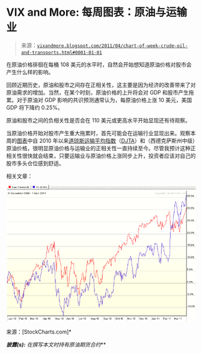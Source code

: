 <!--yml

分类：未分类

日期：2024-05-18 16:52:23

-->

# VIX and More: 每周图表：原油与运输业

> 来源：[`vixandmore.blogspot.com/2011/04/chart-of-week-crude-oil-and-transports.html#0001-01-01`](http://vixandmore.blogspot.com/2011/04/chart-of-week-crude-oil-and-transports.html#0001-01-01)

在原油价格徘徊在每桶 108 美元的水平时，自然会开始想知道原油价格对股市会产生什么样的影响。

回顾近期历史，原油和股市之间存在正相关性，这主要是因为经济的改善带来了对原油需求的增加。当然，在某个时刻，原油价格的上升将会对 GDP 和股市产生拖累。对于原油对 GDP 影响的共识预测通常认为，每原油价格上涨 10 美元，美国 GDP 将下降约 0.25%。

原油和股市之间的负相关性是否会在 110 美元或更高水平开始显现还有待观察。

当原油价格开始对股市产生重大拖累时，首先可能会在运输行业显现出来。观察本周的[图表](http://vixandmore.blogspot.com/search/label/chart%20of%20the%20week)中自 2010 年以来[道琼斯运输平均指数](http://en.wikipedia.org/wiki/Dow_Jones_Transportation_Average)（[DJTA](http://vixandmore.blogspot.com/search/label/DJTA)）和（西德克萨斯州中级）原油价格，很明显原油价格与运输业的正相关性一直持续至今。尽管我预计这种正相关性很快就会结束，只要运输业与原油价格上涨同步上升，投资者应该对自己的股市多头仓位感到舒适。

相关文章：

![](img/b5888b4554c6ad0d5bb316bfb0a81fbe.png)

来源：[StockCharts.com]*

***披露(s):*** *在撰写本文时持有原油期货合约***
